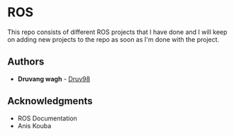 # ROS

This repo consists of different ROS projects that I have  done and I will keep on adding new  projects to the repo as soon as I'm done with the project.

## Authors

* **Druvang wagh** - [Druv98](https://github.com/Druv98)

## Acknowledgments

* ROS Documentation
* Anis Kouba

